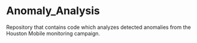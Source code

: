 # Anomaly_Analysis
Repository that contains code which analyzes detected anomalies from the Houston Mobile monitoring campaign.
